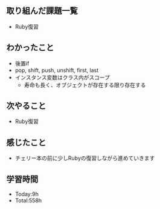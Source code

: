 ## 取り組んだ課題一覧
- Ruby復習
## わかったこと
- 後置if
- pop, shift, push, unshift, first, last
- インスタンス変数はクラス内がスコープ
    - 寿命も長く、オブジェクトが存在する限り存在する
## 次やること
- Ruby復習
## 感じたこと
- チェリー本の前に少しRubyの復習しながら進めていきます
## 学習時間
- Today:9h
- Total:558h
